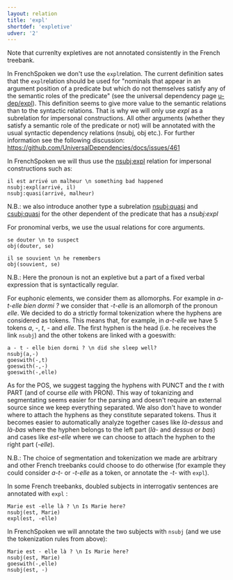 ```yaml
---
layout: relation
title: 'expl'
shortdef: 'expletive'
udver: '2'
---
```


Note that currenlty expletives are not annotated consistently in the French treebank.

In FrenchSpoken we don't use the `expl`relation. The current definition sates that the `expl`relation should be used for "nominals that appear in an argument position of a predicate but which do not themselves satisfy any of the semantic roles of the predicate" (see the universal dependency page [u-dep/expl]()). This definition seems to give more value to the semantic relations than to the syntactic relations.
That is why we will only use _expl_ as a subrelation for impersonal constructions. All other arguments (whether they satisfy a semantic role of the predicate or not) will be annotated with the usual syntactic dependency relations (nsubj, obj etc.). For further information see the following discussion: https://github.com/UniversalDependencies/docs/issues/461

In FrenchSpoken we will thus use the [nsubj:expl]() relation for impersonal constructions such as:

~~~ sdparse
il est arrivé un malheur \n something bad happened
nsubj:expl(arrivé, il)
nsubj:quasi(arrivé, malheur)
~~~

N.B.: we also introduce another type a subrelation [nsubj:quasi]() and [csubj:quasi]() for the other dependent of the predicate that has a _nsubj:expl_

For pronominal verbs, we use the usual relations for core arguments. 

~~~ sdparse
se douter \n to suspect
obj(douter, se)
~~~

~~~ sdparse
il se souvient \n he remembers
obj(souvient, se)
~~~

N.B.: Here the pronoun is not an expletive but a part of a fixed verbal expression that is syntactically regular.


For euphonic elements, we consider them as allomorphs. For example in _a-t-elle bien dormi ?_ we consider that _-t-elle_ is an allomorph of the pronoun _elle_.
We decided to do a strictly formal tokenization where the hyphens are considered as tokens. This means that, for example, in _a-t-elle_ we have 5 tokens _a_, _-_, _t_, _-_ and _elle_.
The first hyphen is the head (i.e. he receives the link `nsubj`) and the other tokens are linked with a goeswith:

~~~ sdparse
a - t - elle bien dormi ? \n did she sleep well?
nsubj(a,-)
goeswith(-,t)
goeswith(-,-)
goeswith(-,elle)
~~~

As for the POS, we suggest tagging the hyphens with PUNCT and the _t_ with PART (and of course _elle_ with PRON).
This way of tokanizing and segmentating seems easier for the parsing and doesn't require an external source since we keep everything separated.	We also don't have to wonder where to attach the hyphens as they constitute separated tokens.
Thus it becomes easier to automatically analyze together cases like _là-dessus_ and _là-bas_ where the hyphen belongs to the left part (_là-_ and _dessus_ or _bas_) and cases like _est-elle_ where we can choose to attach the hyphen to the right part (_-elle_).

N.B.: The choice of segmentation and tokenization we made are arbitrary and other French treebanks could choose to do otherwise (for example they could consider _a-t-_ or _-t-elle_ as a token, or annotate the _-t-_ with `expl`).


In some French treebanks, doubled subjects in interrogativ sentences are annotated with `expl` :

~~~ sdparse
Marie est -elle là ? \n Is Marie here?
nsubj(est, Marie)
expl(est, -elle)
~~~

In FrenchSpoken we will annotate the two subjects with `nsubj` (and we use the tokenization rules from above):

~~~ sdparse
Marie est - elle là ? \n Is Marie here?
nsubj(est, Marie)
goeswith(-,elle)
nsubj(est, -)
~~~
